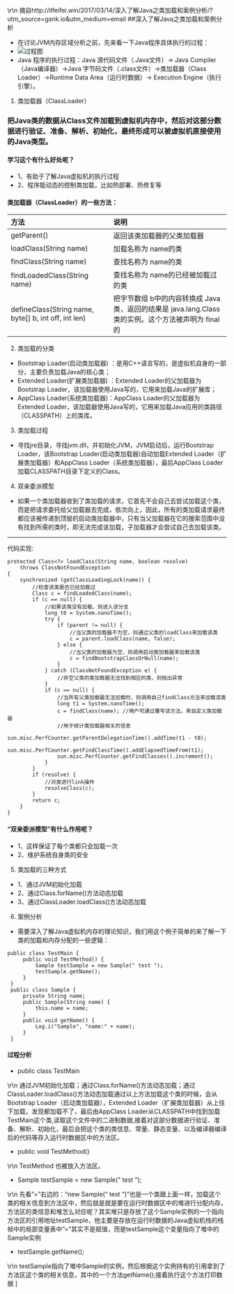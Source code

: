\r\n 摘自http://itfeifei.win/2017/03/14/深入了解Java之类加载和案例分析/?utm_source=gank.io&utm_medium=email
##深入了解Java之类加载和案例分析

* 在讨论JVM内存区域分析之前，先来看一下Java程序具体执行的过程：
* ![过程图](http://i1.piimg.com/567571/0282ddefcac2c362.png)
* Java 程序的执行过程：Java 源代码文件（.Java文件）-> Java Compiler（Java编译器）->Java 字节码文件（.class文件）->类加载器（Class Loader）->Runtime Data Area（运行时数据）-> Execution Engine（执行引擎）。

1. 类加载器（ClassLoader）

### 把Java类的数据从Class文件加载到虚拟机内存中，然后对这部分数据进行验证、准备、解析、初始化，最终形成可以被虚拟机直接使用的Java类型。
#### 学习这个有什么好处呢？
* 1、有助于了解Java虚拟机的执行过程
* 2、程序能动态的控制类加载，比如热部署、热修复等

#### 类加载器（ClassLoader）的一些方法：
| 方法     | 说明    |
| :------------- | :------------- |
| getParent()      | 返回该类加载器的父类加载器      |
| loadClass(String name)    | 加载名称为 name的类      |
| findClass(String name)     | 查找名称为 name的类      |
| findLoadedClass(String name)      | 查找名称为 name的已经被加载过的类     |
| defineClass(String name, byte[] b, int off, int len)     | 把字节数组 b中的内容转换成 Java 类，返回的结果是 java.lang.Class类的实例。这个方法被声明为 final的     |

2. 类加载的分类

* Bootstrap Loader(启动类加载器) ：是用C++语言写的，是虚拟机自身的一部分，主要负责加载Java的核心类；
* Extended Loader(扩展类加载器) ：Extended Loader的父加载器为 Bootstrap Loader，该加载器使用Java写的，它用来加载Java的扩展库；
* AppClass Loader(系统类加载器)：AppClass Loader的父加载器为 Extended Loader，该加载器使用Java写的，它用来加载Java应用的类路径（CLASSPATH）上的类库。

3. 类加载过程

* 寻找jre目录，寻找jvm.dll，并初始化JVM，JVM启动后，运行Bootstrap Loader，该Bootstrap Loader(启动类加载器)自动加载Extended Loader（扩展类加载器）和AppClass Loader（系统类加载器），最后AppClass Loader加载CLASSPATH目录下定义的Class。

4. 双亲委派模型

* 如果一个类加载器收到了类加载的请求，它首先不会自己去尝试加载这个类，而是把请求委托给父加载器去完成，依次向上，因此，所有的类加载请求最终都应该被传递到顶层的启动类加载器中，只有当父加载器在它的搜索范围中没有找到所需的类时，即无法完成该加载，子加载器才会尝试自己去加载该类。
***********************************************************
代码实现:
```
protected Class<?> loadClass(String name, boolean resolve)
    throws ClassNotFoundException
{
    synchronized (getClassLoadingLock(name)) {
        //检查该类是否已经加载过
        Class c = findLoadedClass(name);
        if (c == null) {
            //如果该类没有加载，则进入该分支
            long t0 = System.nanoTime();
            try {
                if (parent != null) {
                    //当父类的加载器不为空，则通过父类的loadClass来加载该类
                    c = parent.loadClass(name, false);
                } else {
                    //当父类的加载器为空，则调用启动类加载器来加载该类
                    c = findBootstrapClassOrNull(name);
                }
            } catch (ClassNotFoundException e) {
                //非空父类的类加载器无法找到相应的类，则抛出异常
            }
            if (c == null) {
                //当所有父类加载器无法加载时，则调用自己findClass方法来加载该类
                long t1 = System.nanoTime();
                c = findClass(name); //用户可通过覆写该方法，来自定义类加载器
                //用于统计类加载器相关的信息
                sun.misc.PerfCounter.getParentDelegationTime().addTime(t1 - t0);
                sun.misc.PerfCounter.getFindClassTime().addElapsedTimeFrom(t1);
                sun.misc.PerfCounter.getFindClasses().increment();
            }
        }
        if (resolve) {
            //对类进行link操作
            resolveClass(c);
        }
        return c;
    }
}
```

#### “双亲委派模型”有什么作用呢？

* 1、这样保证了每个类都只会加载一次
* 2、维护系统自身类的安全

5. 类加载的三种方式

* 1、通过JVM初始化加载
* 2、通过Class.forName()方法动态加载
* 3、通过ClassLoader.loadClass()方法动态加载

6. 案例分析

* 需要深入了解Java虚拟机内存的理论知识，我们用这个例子简单的来了解一下类的加载和内存分配的一些逻辑：
```
public class TestMain {
     public void TestMethod() {
         Sample testSample = new Sample(" test ");
         testSample.getName();
     }
 }
 public class Sample {
     private String name;
     public Sample(String name) {
         this.name = name;
     }
     public void getName() {
         Log.i("Sample", "name:" + name);
     }
 }
```
#### 过程分析
* public class TestMain

\r\n  通过JVM初始化加载；通过Class.forName()方法动态加载；通过ClassLoader.loadClass()方法动态加载通过以上方法加载这个类的时候，会从Bootstrap Loader（启动类加载器），Extended Loader（扩展类加载器）从上往下加载，发现都加载不了，最后由AppClass Loader从CLASSPATH中找到加载TestMain这个类,读取这个文件中的二进制数据,接着对这部分数据进行验证、准备、解析、初始化，最后会把这个类的类信息、常量、静态变量、以及编译器编译后的代码等存入运行时数据区中的方法区。

* public void TestMethod()

\r\n TestMethod 也被放入方法区。

* Sample testSample = new Sample(" test ");

\r\n 先看”=”右边的：“new Sample(“ test “)”也是一个类跟上面一样，加载这个类的相关信息到方法区中，然后就是就是要在运行时数据区中的堆进行分配内存，方法区的类信息和堆怎么对应呢？其实堆只是存放了这个Sample实例的一个指向方法区的引用地址testSample，他主要是存放在运行时数据的Java虚拟机栈的栈帧中的局部变量表中”=”其实不是赋值，而是testSample这个变量指向了堆中的Sample实例

* testSample.getName();

\r\n testSample指向了堆中Sample的实例，然后根据这个实例持有的引用拿到了方法区这个类的相关信息，其中的一个方法getName();接着执行这个方法打印数据 ]
